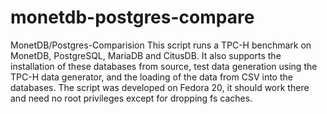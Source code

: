 monetdb-postgres-compare
========================

MonetDB/Postgres-Comparision
This script runs a TPC-H benchmark on MonetDB, PostgreSQL, MariaDB and CitusDB. It also supports the installation of these databases from source, test data generation using the TPC-H data generator, and the loading of the data from CSV into the databases. The script was developed on Fedora 20, it should work there and need no root privileges except for dropping fs caches.
